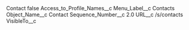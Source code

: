 <?xml version="1.0" encoding="UTF-8"?>
<CustomMetadata xmlns="http://soap.sforce.com/2006/04/metadata" xmlns:xsi="http://www.w3.org/2001/XMLSchema-instance" xmlns:xsd="http://www.w3.org/2001/XMLSchema">
    <label>Contact</label>
    <protected>false</protected>
    <values>
        <field>Access_to_Profile_Names__c</field>
        <value xsi:nil="true"/>
    </values>
    <values>
        <field>Menu_Label__c</field>
        <value xsi:type="xsd:string">Contacts</value>
    </values>
    <values>
        <field>Object_Name__c</field>
        <value xsi:type="xsd:string">Contact</value>
    </values>
    <values>
        <field>Sequence_Number__c</field>
        <value xsi:type="xsd:double">2.0</value>
    </values>
    <values>
        <field>URL__c</field>
        <value xsi:type="xsd:string">/s/contacts</value>
    </values>
    <values>
        <field>VisibleTo__c</field>
        <value xsi:nil="true"/>
    </values>
</CustomMetadata>
